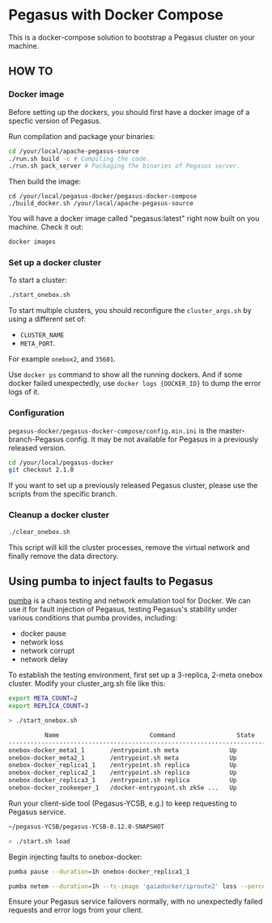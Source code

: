 # Pegasus with Docker Compose

This is a docker-compose solution to bootstrap a Pegasus cluster
on your machine.

## HOW TO

### Docker image

Before setting up the dockers, you should first have a docker image of a specfic version of Pegasus.

Run compilation and package your binaries:

```sh
cd /your/local/apache-pegasus-source
./run.sh build -c # Compiling the code.
./run.sh pack_server # Packaging the binaries of Pegasus server.
```

Then build the image:

```
cd /your/local/pegasus-docker/pegasus-docker-compose
./build_docker.sh /your/local/apache-pegasus-source
```

You will have a docker image called "pegasus:latest" right now built on you machine. Check it out:

```sh
docker images
```

### Set up a docker cluster

To start a cluster:

```sh
./start_onebox.sh
```

To start multiple clusters, you should reconfigure the `cluster_args.sh` by using a different set of:

- `CLUSTER_NAME`
- `META_PORT`.

For example `onebox2`, and `35601`.

Use `docker ps` command to show all the running dockers. And if some docker failed unexpectedly,
use `docker logs {DOCKER_ID}` to dump the error logs of it.

### Configuration

`pegasus-docker/pegasus-docker-compose/config.min.ini` is the master-branch-Pegasus config. It may be not available
for Pegasus in a previously released version.

```sh
cd /your/local/pegasus-docker
git checkout 2.1.0
```

If you want to set up a previously released Pegasus cluster, please use the scripts from the specific branch.

### Cleanup a docker cluster

```sh
./clear_onebox.sh
```

This script will kill the cluster processes, remove the virtual network and finally remove the data directory.

## Using pumba to inject faults to Pegasus

[pumba](https://github.com/alexei-led/pumba) is a chaos testing and network emulation tool for Docker. We can use it
for fault injection of Pegasus, testing Pegasus's stability under various conditions
that pumba provides, including:

- docker pause
- network loss
- network corrupt
- network delay

To establish the testing environment, first set up a 3-replica, 2-meta onebox cluster. Modify your cluster_arg.sh file like this:

```sh
export META_COUNT=2
export REPLICA_COUNT=3
```

```sh
> ./start_onebox.sh

          Name                         Command                 State                         Ports
---------------------------------------------------------------------------------------------------------------------
onebox-docker_meta1_1       /entrypoint.sh meta              Up           0.0.0.0:34601->34601/tcp
onebox-docker_meta2_1       /entrypoint.sh meta              Up           0.0.0.0:34602->34601/tcp
onebox-docker_replica1_1    /entrypoint.sh replica           Up           0.0.0.0:32774->34801/tcp
onebox-docker_replica2_1    /entrypoint.sh replica           Up           0.0.0.0:32776->34801/tcp
onebox-docker_replica3_1    /entrypoint.sh replica           Up           0.0.0.0:32775->34801/tcp
onebox-docker_zookeeper_1   /docker-entrypoint.sh zkSe ...   Up           0.0.0.0:32777->2181/tcp, 2888/tcp, 3888/tcp
```

Run your client-side tool (Pegasus-YCSB, e.g.) to keep requesting to Pegasus service.

```sh
~/pegasus-YCSB/pegasus-YCSB-0.12.0-SNAPSHOT

> ./start.sh load
```

Begin injecting faults to onebox-docker:

```sh
pumba pause --duration=1h onebox-docker_replica1_1

pumba netem --duration=1h --tc-image 'gaiadocker/iproute2' loss --percent 100 onebox-docker_replica1_1
```

Ensure your Pegasus service failovers normally, with no unexpectedly failed requests and error logs from your client.
